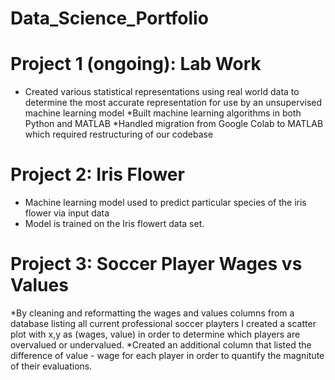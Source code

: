 # Data_Science_Portfolio

# Project 1 (ongoing): Lab Work
* Created various statistical representations using real world data to determine the most accurate representation for use by an unsupervised machine learning model
*Built machine learning algorithms in both Python and MATLAB
*Handled migration from Google Colab to MATLAB which required restructuring of our codebase

# Project 2: Iris Flower
* Machine learning model used to predict particular species of the iris flower via input data
* Model is trained on the Iris flowert data set. 

# Project 3: Soccer Player Wages vs Values
*By cleaning and reformatting the wages and values columns from a database listing all current professional soccer playters I created a scatter plot with x,y as (wages, value) in order to determine which players are overvalued or undervalued. 
*Created an additional column that listed the difference of value - wage for each player in order to quantify the magnitute of their evaluations. 
